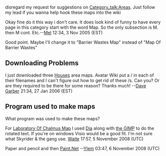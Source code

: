 disregard my request for suggestions on
[Category_talk:Areas](Category_talk:Areas "wikilink"). Just follow my
lead if you wanna help hook these maps into the wiki

Okay fine do it this way i don't care. It does look kind of funny to
have every page in this category start with the word Map. So the only
subsection is M. then M cont. Etc.--[Mel](User:Mel "wikilink") 12:34, 3
Nov 2005 (EST)

Good point. Maybe I'll change it to "Barrier Wastes Map" instead of "Map
Of Barrier Wastes"

## Downloading Problems

I just downloaded three [Houses](:Category:_Houses "wikilink") area
maps. Avatar Wiki put a / in each of their filenames and I can't figure
out how to get rid of these /s. Can you? Or are they required to be
there for some reason? Thanks much! --[Dave
Garber](User:DaveGarber1975 "wikilink") 21:34, 27 Jan 2006 (EST)

## Program used to make maps

What program was used to make these maps?

For [Laboratory Of Chalmus Map](Laboratory_Of_Chalmus_Map "wikilink") I
used [Dia](http://live.gnome.org/Dia) along with [the
GIMP](http://www.gimp.org) to do the rotated text. If you're on windows
Visio would be a good fit. I'm not sure what Skyrider & the gang use.
[Waite](User:Waite "wikilink") 17:57, 5 November 2008 (UTC)

Paper and pencil and then [Paint.Net](http://www.getpaint.net)
--[Ylem](User:Ylem "wikilink") 03:47, 6 November 2008 (UTC)

